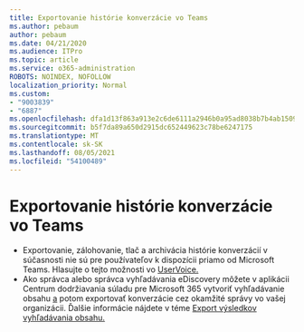 ```yaml
---
title: Exportovanie histórie konverzácie vo Teams
ms.author: pebaum
author: pebaum
ms.date: 04/21/2020
ms.audience: ITPro
ms.topic: article
ms.service: o365-administration
ROBOTS: NOINDEX, NOFOLLOW
localization_priority: Normal
ms.custom:
- "9003839"
- "6887"
ms.openlocfilehash: dfa1d13f863a913e2c6de6111a2946b0a95ad8038b7b4ab15091ca3e1271e7a2
ms.sourcegitcommit: b5f7da89a650d2915dc652449623c78be6247175
ms.translationtype: MT
ms.contentlocale: sk-SK
ms.lasthandoff: 08/05/2021
ms.locfileid: "54100489"
---
```

# <a name="export-chat-history-in-teams"></a>Exportovanie histórie konverzácie vo Teams

- Exportovanie, zálohovanie, tlač a archivácia histórie konverzácií v súčasnosti nie sú pre používateľov k dispozícii priamo od Microsoft Teams. Hlasujte o tejto možnosti vo [UserVoice.](https://microsoftteams.uservoice.com/forums/555103-public/suggestions/16982542-backup-export-printing-archive-options?page=2&per_page=20)
- Ako správca alebo správca vyhľadávania eDiscovery môžete v aplikácii Centrum dodržiavania súladu pre Microsoft 365 vytvoriť vyhľadávanie obsahu [a](https://docs.microsoft.com/microsoft-365/compliance/content-search?view=o365-worldwide) potom exportovať konverzácie cez okamžité správy vo vašej organizácii. Ďalšie informácie nájdete v téme [Export výsledkov vyhľadávania obsahu.](https://docs.microsoft.com/microsoft-365/compliance/export-search-results?view=o365-worldwide)
